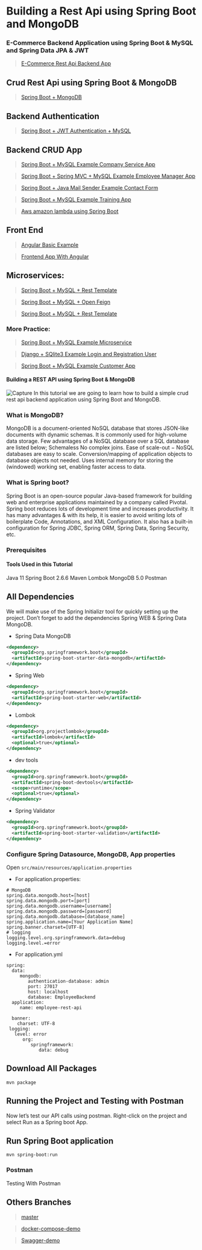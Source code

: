 # Building a Rest Api using Spring Boot and MongoDB

### E-Commerce Backend Application using Spring Boot & MySQL and Spring Data JPA & JWT

> [E-Commerce Rest Api Backend App](https://github.com/ndourbamba18/ecommerce-spring-api-rest)

## Crud Rest Api using Spring Boot & MongoDB

> [Spring Boot + MongoDB](https://github.com/ndourbamba18/spring-mongodb-rest-api-crud-example)


## Backend Authentication

> [Spring Boot + JWT Authentication + MySQL](https://github.com/ndourbamba18/user-registration-jwt-api-rest)

## Backend CRUD App

> [Spring Boot + MySQL Example Company Service App](https://github.com/ndourbamba18/company-service)

> [Spring Boot + Spring MVC + MySQL Example Employee Manager App ](https://github.com/ndourbamba18/spring-boot-mvc-employee-manager)

> [Spring Boot + Java Mail Sender Example Contact Form](https://github.com/ndourbamba18/contact-form)

> [Spring Boot + MySQL Example Training App](https://github.com/ndourbamba18/training-rest-api)

> [Aws amazon lambda using Spring Boot](https://github.com/ndourbamba18/aws-amazon-lambda-backend-using-spring-boot)

## Front End

> [Angular Basic Example](https://github.com/ndourbamba18/angular-app)

> [Frontend App With Angular](https://github.com/ndourbamba18/aws-amazon-lambda-using-angular)

## Microservices:
> [Spring Boot + MySQL + Rest Template](https://github.com/ndourbamba18/Microservices)
 
> [Spring Boot + MySQL + Open Feign](https://github.com/ndourbamba18/SpringBoot-Microservices-Using-FeignClients)

> [Spring Boot + MySQL + Rest Template](https://github.com/ndourbamba18/spring-boot-rest-template)

### More Practice:

> [Spring Boot + MySQL Example Microservice](https://github.com/ndourbamba18/SpringBoot-Microservices)

>  [Django + SQlite3 Example Login and Registration User](https://github.com/ndourbamba18/login-registration-app)

> [Spring Boot + MySQL Example Customer App](https://github.com/ndourbamba18/customer-app)

#### Building a REST API using Spring Boot & MongoDB
![Capture](https://miro.medium.com/max/1400/1*q5l_fHMobLFDNKy2A2Hjqw.png)
In this tutorial we are going to learn how to build a simple crud rest api backend application using Spring Boot and MongoDB.

### What is MongoDB?

MongoDB is a document-oriented NoSQL database that stores JSON-like documents with dynamic schemas. It is commonly used for
high-volume data storage.
Few advantages of a NoSQL database over a SQL database are listed below;
Schemaless
No complex joins.
Ease of scale-out − NoSQL databases are easy to scale.
Conversion/mapping of application objects to database objects not needed.
Uses internal memory for storing the (windowed) working set, enabling faster access to data.

### What is Spring boot?

Spring Boot is an open-source popular Java-based framework for building web and enterprise applications maintained by a company
called Pivotal. Spring boot reduces lots of development time and increases productivity. It has many advantages & with its help, it is
easier to avoid writing lots of boilerplate Code, Annotations, and XML Configuration. It also has a built-in configuration for Spring
JDBC, Spring ORM, Spring Data, Spring Security, etc.

### Prerequisites

#### Tools Used in this Tutorial
Java 11
Spring Boot 2.6.6
Maven
Lombok
MongoDB 5.0
Postman

## All Dependencies
We will make use of the Spring Initializr tool for quickly setting up the project. Don’t forget to add the dependencies Spring WEB &
Spring Data MongoDB.

- Spring Data MongoDB
```xml
<dependency>
  <groupId>org.springframework.boot</groupId>
  <artifactId>spring-boot-starter-data-mongodb</artifactId>
</dependency>
```
- Spring Web
```xml
<dependency>
  <groupId>org.springframework.boot</groupId>
  <artifactId>spring-boot-starter-web</artifactId>
</dependency>
```
- Lombok
```xml
<dependency>
  <groupId>org.projectlombok</groupId>
  <artifactId>lombok</artifactId>
  <optional>true</optional>
</dependency>
``` 
- dev tools
```xml
<dependency>
  <groupId>org.springframework.boot</groupId>
  <artifactId>spring-boot-devtools</artifactId>
  <scope>runtime</scope>
  <optional>true</optional>
</dependency>
```
- Spring Validator
```xml
<dependency>
  <groupId>org.springframework.boot</groupId>
  <artifactId>spring-boot-starter-validation</artifactId>
</dependency>
 ```  
### Configure Spring Datasource, MongoDB, App properties
Open `src/main/resources/application.properties`
- For application.properties:
```
# MongoDB
spring.data.mongodb.host=[host]
spring.data.mongodb.port=[port]
spring.data.mongodb.username=[username]
spring.data.mongodb.password=[password]
spring.data.mongodb.database=[database_name]
spring.application.name=[Your Application Name]
spring.banner.charset=[UTF-8]
# logging
logging.level.org.springframework.data=debug
logging.level.=error
```
- For application.yml
```
spring:
  data:
     mongodb:
        authentication-database: admin
        port: 27017
        host: localhost
        database: EmployeeBackend
  application:
     name: employee-rest-api

  banner:
    charset: UTF-8
 logging:
   level: error 
      org:
         springframework:
            data: debug
```

## Download All Packages
```
mvn package
```

## Running the Project and Testing with Postman
Now let’s test our API calls using postman. Right-click on the project and select Run as a Spring boot App.

## Run Spring Boot application
```
mvn spring-boot:run
```

### Postman
Testing With Postman

## Others Branches

> [master](https://github.com/ndourbamba18/ecommerce-spring-api-rest/tree/commandLineRunner)

> [docker-compose-demo](https://github.com/ndourbamba18/ecommerce-spring-api-rest/tree/docker-compose)

> [Swagger-demo](https://github.com/ndourbamba18/ecommerce-spring-api-rest/tree/commandLineRunner)
